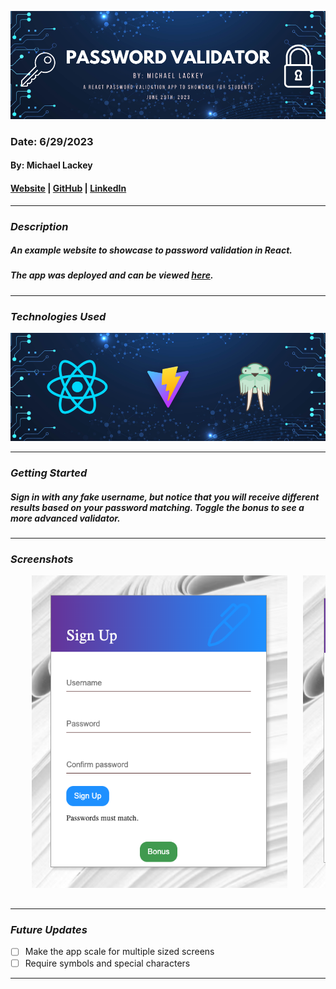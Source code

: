 ![Password Validator](public/images/banner.png)

### Date: 6/29/2023

#### By: Michael Lackey

#### [Website](https://michaellackey.com/) | [GitHub](https://github.com/NobodysLackey) | [LinkedIn](https://www.linkedin.com/in/michaelglackey/)
***

### ***Description***

##### An example website to showcase to password validation in React.

##### The app was deployed and can be viewed [here](https://password-validator.surge.sh/).

***

### ***Technologies Used***

![Technologies Used](public/images/tech-banner.png)
***

### ***Getting Started***

##### Sign in with any fake username, but notice that you will receive different results based on your password matching. Toggle the bonus to see a more advanced validator.

***

### ***Screenshots***

<div align="center">
  <pre>
    <img src="public/images/login.png" height="500" />&nbsp;&nbsp;&nbsp;<img src="public/images/match.png" height="500" />&nbsp;&nbsp;&nbsp;<img src="public/images/success.png" height="500" />
  </pre>
</div>

***

### ***Future Updates***

- [ ] Make the app scale for multiple sized screens
- [ ] Require symbols and special characters

***
